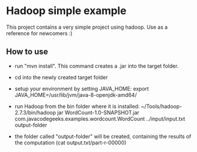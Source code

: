 # Hadoop simple example

This project contains a very simple project using hadoop.
Use as a reference for newcomers :)

## How to use

- run "mvn install". This command creates a .jar into the target folder.

- cd into the newly created target folder

- setup your environment by setting JAVA_HOME:
  export JAVA_HOME=/usr/lib/jvm/java-8-openjdk-amd64/

- run Hadoop from the bin folder where it is installed:
  ~/Tools/hadoop-2.7.3/bin/hadoop jar WordCount-1.0-SNAPSHOT.jar com.javacodegeeks.examples.wordcount.WordCount ../input/input.txt output-folder

- the folder called "output-folder" will be created, containing the
  results of the computation (cat output.txt/part-r-00000)